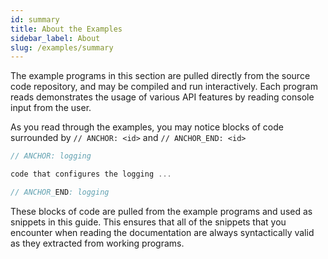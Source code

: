 ```yaml
---
id: summary
title: About the Examples
sidebar_label: About
slug: /examples/summary
---
```


The example programs in this section are pulled directly from the source code repository, and may be compiled and run interactively. Each program reads
demonstrates the usage of various API features by reading console input from the user.

As you read through the examples, you may notice blocks of code surrounded by `// ANCHOR: <id>` and `// ANCHOR_END: <id>`

```c
// ANCHOR: logging

code that configures the logging ...

// ANCHOR_END: logging
```

These blocks of code are pulled from the example programs and used as snippets in this guide. This ensures that all of the snippets
that you encounter when reading the documentation are always syntactically valid as they extracted from working programs.
